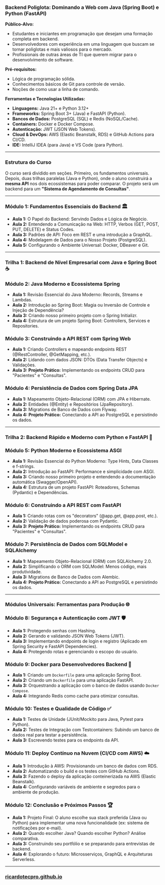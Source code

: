 ### **Backend Poliglota: Dominando a Web com Java (Spring Boot) e Python (FastAPI)**

**Público-Alvo:**
* Estudantes e iniciantes em programação que desejam uma formação completa em backend.
* Desenvolvedores com experiência em uma linguagem que buscam se tornar poliglotas e mais valiosos para o mercado.
* Profissionais de outras áreas de TI que querem migrar para o desenvolvimento de software.

**Pré-requisitos:**
* Lógica de programação sólida.
* Conhecimentos básicos de Git para controle de versão.
* Noções de como usar a linha de comando.

**Ferramentas e Tecnologias Utilizadas:**
* **Linguagens:** Java 21+ e Python 3.12+
* **Frameworks:** Spring Boot 3+ (Java) e FastAPI (Python).
* **Bancos de Dados:** PostgreSQL (SQL) e Redis (NoSQL/Cache).
* **Containers:** Docker e Docker Compose.
* **Autenticação:** JWT (JSON Web Tokens).
* **Cloud & DevOps:** AWS (Elastic Beanstalk, RDS) e GitHub Actions para CI/CD.
* **IDE:** IntelliJ IDEA (para Java) e VS Code (para Python).

---

### **Estrutura do Curso**

O curso será dividido em seções. Primeiro, os fundamentos universais. Depois, duas trilhas paralelas (Java e Python), onde o aluno construirá a **mesma API** nos dois ecossistemas para poder comparar. O projeto será um backend para um **"Sistema de Agendamento de Consultas"**.

---

### **Módulo 1: Fundamentos Essenciais do Backend 🏛️**
* **Aula 1:** O Papel do Backend: Servindo Dados e Lógica de Negócio.
* **Aula 2:** Entendendo a Comunicação na Web: HTTP, Verbos (GET, POST, PUT, DELETE) e Status Codes.
* **Aula 3:** Padrões de API: Foco em REST e uma introdução a GraphQL.
* **Aula 4:** Modelagem de Dados para o Nosso Projeto (PostgreSQL).
* **Aula 5:** Configurando o Ambiente Universal: Docker, DBeaver e Git.

---
### **Trilha 1: Backend de Nível Empresarial com Java e Spring Boot ☕**

### **Módulo 2: Java Moderno e Ecossistema Spring**
* **Aula 1:** Revisão Essencial do Java Moderno: Records, Streams e Lambdas.
* **Aula 2:** Introdução ao Spring Boot: Magia ou Inversão de Controle e Injeção de Dependência?
* **Aula 3:** Criando nosso primeiro projeto com o Spring Initializr.
* **Aula 4:** Estrutura de um projeto Spring Boot: Controllers, Services e Repositories.

### **Módulo 3: Construindo a API REST com Spring Web**
* **Aula 1:** Criando Controllers e mapeando endpoints REST (@RestController, @GetMapping, etc.).
* **Aula 2:** Lidando com dados JSON: DTOs (Data Transfer Objects) e Validações.
* **Aula 3:** **Projeto Prático:** Implementando os endpoints CRUD para "Pacientes" e "Consultas".

### **Módulo 4: Persistência de Dados com Spring Data JPA**
* **Aula 1:** Mapeamento Objeto-Relacional (ORM) com JPA e Hibernate.
* **Aula 2:** Entidades (@Entity) e Repositórios (JpaRepository).
* **Aula 3:** Migrations de Banco de Dados com Flyway.
* **Aula 4:** **Projeto Prático:** Conectando a API ao PostgreSQL e persistindo os dados.

---
### **Trilha 2: Backend Rápido e Moderno com Python e FastAPI 🐍**

### **Módulo 5: Python Moderno e Ecossistema ASGI**
* **Aula 1:** Revisão Essencial do Python Moderno: Type Hints, Data Classes e f-strings.
* **Aula 2:** Introdução ao FastAPI: Performance e simplicidade com ASGI.
* **Aula 3:** Criando nosso primeiro projeto e entendendo a documentação automática (Swagger/OpenAPI).
* **Aula 4:** Estrutura de um projeto FastAPI: Roteadores, Schemas (Pydantic) e Dependências.

### **Módulo 6: Construindo a API REST com FastAPI**
* **Aula 1:** Criando rotas com os "decorators" (@app.get, @app.post, etc.).
* **Aula 2:** Validação de dados poderosa com Pydantic.
* **Aula 3:** **Projeto Prático:** Implementando os endpoints CRUD para "Pacientes" e "Consultas".

### **Módulo 7: Persistência de Dados com SQLModel e SQLAlchemy**
* **Aula 1:** Mapeamento Objeto-Relacional (ORM) com SQLAlchemy 2.0.
* **Aula 2:** Simplificando o ORM com SQLModel: Menos código, mais produtividade.
* **Aula 3:** Migrations de Banco de Dados com Alembic.
* **Aula 4:** **Projeto Prático:** Conectando a API ao PostgreSQL e persistindo os dados.

---
### **Módulos Universais: Ferramentas para Produção 🌐**

### **Módulo 8: Segurança e Autenticação com JWT 🛡️**
* **Aula 1:** Protegendo senhas com Hashing.
* **Aula 2:** Gerando e validando JSON Web Tokens (JWT).
* **Aula 3:** Implementando endpoints de login e registro (Aplicado em Spring Security e FastAPI Dependencies).
* **Aula 4:** Protegendo rotas e gerenciando o escopo do usuário.

### **Módulo 9: Docker para Desenvolvedores Backend 🐳**
* **Aula 1:** Criando um `Dockerfile` para uma aplicação Spring Boot.
* **Aula 2:** Criando um `Dockerfile` para uma aplicação FastAPI.
* **Aula 3:** Orquestrando a aplicação com o banco de dados usando `Docker Compose`.
* **Aula 4:** Integrando Redis como cache para otimizar consultas.

### **Módulo 10: Testes e Qualidade de Código ✅**
* **Aula 1:** Testes de Unidade (JUnit/Mockito para Java, Pytest para Python).
* **Aula 2:** Testes de Integração com Testcontainers: Subindo um banco de dados real para testar a persistência.
* **Aula 3:** Escrevendo testes para os endpoints da API.

### **Módulo 11: Deploy Contínuo na Nuvem (CI/CD com AWS) ☁️**
* **Aula 1:** Introdução à AWS: Provisionando um banco de dados com RDS.
* **Aula 2:** Automatizando o build e os testes com GitHub Actions.
* **Aula 3:** Fazendo o deploy da aplicação conteinerizada na AWS (Elastic Beanstalk).
* **Aula 4:** Configurando variáveis de ambiente e segredos para o ambiente de produção.

### **Módulo 12: Conclusão e Próximos Passos 🏆**
* **Aula 1:** Projeto Final: O aluno escolhe sua stack preferida (Java ou Python) para implementar uma nova funcionalidade (ex: sistema de notificações por e-mail).
* **Aula 2:** Quando escolher Java? Quando escolher Python? Análise comparativa.
* **Aula 3:** Construindo seu portfólio e se preparando para entrevistas de backend.
* **Aula 4:** Explorando o futuro: Microsserviços, GraphQL e Arquiteturas Serverless.

---

### [ricardotecpro.github.io](https://ricardotecpro.github.io/)
